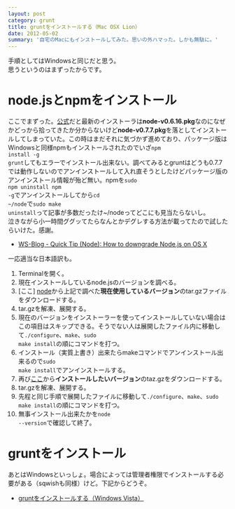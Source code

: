 ```yaml
---
layout: post
category: grunt
title: gruntをインストールする（Mac OSX Lion）
date: 2012-05-02
summary: '自宅のMacにもインストールしてみた。思いの外ハマった。しかも無駄に。'
---
```


手順としてはWindowsと同じだと思う。  
思うというのはまずったからです。

# node.jsとnpmをインストール

ここでまずった。[公式][node]だと最新のインストーラは**node-v0.6.16.pkg**なのになぜかどっから拾ってきたか分からないけど**node-v0.7.7.pkg**を落としてインストールしてしまっていた。この時はまだそれに気づかず進めており、パッケージ版はWindowsと同様npmもインストールされたのでいざ<code class="inline">npm install -g grunt</code>してもエラーでインストール出来ない。調べてみるとgruntはどうも0.7.7では動作しないのでアンインストールして入れ直そうとしたけどパッケージ版のアンインストール情報が殆ど無い。npmを<code class="inline">sudo npm uninstall npm -g</code>でアンインストールしてから<code class="inline">cd ~/node</code>で<code class="inline">sudo make uninstall</code>って記事が多数だったけ~/nodeってどこにも見当たらないし。  
泣きながら小一時間ググッてたらなんとかデグレする方法が載ってたので試したらいけた。感謝。  

* [WS-Blog - Quick Tip (Node): How to downgrade Node.js on OS X](http://www.websector.de/blog/2011/12/15/quick-tip-node-how-to-downgrade-node-js-on-os-x/ 'WS-Blog - Quick Tip (Node): How to downgrade Node.js on OS X')

一応適当な日本語訳も。

1. Terminalを開く。
2. 現在インストールしているnode.jsのバージョンを調べる。
3. [ここ] [node]から上記で調べた**現在使用しているバージョン**のtar.gzファイルをダウンロードする。
4. tar.gzを解凍、展開する。
5. 現在のバージョンをインストーラーを使ってインストールしていない場合はこの項目はスキップできる。そうでない人は展開したファイル内に移動して<code class="inline">./configure</code>、<code class="inline">make</code>、<code class="inline">sudo make install</code>の順にコマンドを打つ。
6. インストール（実質上書き）出来たらmakeコマンドでアンインストール出来るので<code class="inline">sudo make install</code>でアンインストールする。
7. 再び[ここ][node]から**インストールしたいバージョン**のtaz.gzをダウンロードする。
8. tar.gzを解凍、展開する。
9. 先程と同じ手順で展開したファイルに移動して<code class="inline">./configure</code>、<code class="inline">make</code>、<code class="inline">sudo make install</code>の順にコマンドを打つ。
10. 無事インストール出来たかを<code class="inline">node --version</code>で確認して終了。

[node]: http://nodejs.org/dist/ 'Node.js release files list'

# gruntをインストール

あとはWindowsといっしょ。場合によっては管理者権限でインストールする必要がある（sqwishも同様）けど。下記からどうぞ。

* [gruntをインストールする（Windows Vista）](/posts/2012-05-01-grunt.html 'gruntをインストールする（Windows Vista）')
